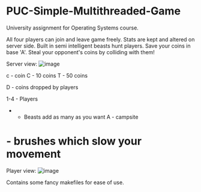 # PUC-Simple-Multithreaded-Game
University assignment for Operating Systems course.

All four players can join and leave game freely.
Stats are kept and altered on server side.
Built in semi intelligent beasts hunt players.
Save your coins in base 'A'.
Steal your opponent's coins by colliding with them! 

Server view:
![image](https://user-images.githubusercontent.com/97313850/203628411-0a8a34f2-9972-4d26-9486-4f6d8015b53a.png)

c - coin
C - 10 coins
T - 50 coins

D - coins dropped by players

1-4 - Players
* - Beasts add as many as you want
A - campsite
# - brushes which slow your movement

Player view:
![image](https://user-images.githubusercontent.com/97313850/203628498-97869b28-9cce-4b6e-91a7-2fba4feae655.png)

Contains some fancy makefiles for ease of use.
